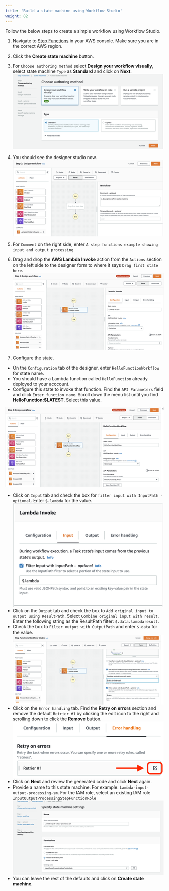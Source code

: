 ```yaml
---
title: 'Build a state machine using Workflow Studio'
weight: 82
---
```


Follow the below steps to create a simple workflow using Workflow Studio.

1. Navigate to [Step Functions](https://console.aws.amazon.com/states/home) in your AWS console. Make sure you are in the correct AWS region.

2. Click the **Create state machine** button.

3. For `Choose authoring method` select **Design your workflow visually**, select state machine `Type` as **Standard** and click on **Next**.
   ![Studio](/static/img/module-6/extra-credit-2-studio-selection.png)

4. You should see the designer studio now.
   ![](/static/img/module-6/extra-credit-2-studio-designer.png)

5. For `Comment` on the right side, enter `A step functions example showing input and output processing`.

6. Drag and drop the **AWS Lambda Invoke** action from the `Actions` section on the left side to the designer form to where it says `Drag first state here`.
   ![](/static/img/module-6/extra-credit-2-lambda-invoke-state.png)

7. Configure the state.

- On the `Configuration` tab of the designer, enter `HelloFunctionWorkflow` for state name.
- You should have a Lambda function called `HelloFunction` already deployed to your acccount.
- Configure this state to invoke that function. Find the `API Parameters` field and click `Enter function name`. Scroll down the menu list until you find **HelloFunction:$LATEST**. Select this value.

![](/static/img/module-6/extra-credit-2-configuration.png)

- Click on `Input` tab and check the box for `filter input with InputPath - optional`. Enter `$.lambda` for the value.
  ![](/static/img/module-6/extra-credit-2-config-input.png)
- Click on the `Output` tab and check the box to `Add original input to output using ResultPath`. Select `Combine original input with result`. Enter the following string as the ResultPath filter: `$.data.lambdaresult`.
- Check the box to `Filter output with OutputPath` and enter `$.data` for the value.
  ![](/static/img/module-6/extra-credit-2-config-output.png)
- Click on the `Error handling` tab. Find the **Retry on errors** section and remove the default `Retrier #1` by clicking the edit icon to the right and scrolling down to click the **Remove** button.
  ![](/static/img/module-6/remove-retrier.png)
- Click on **Next** and review the generated code and click **Next** again.
- Provide a name to this state machine. For example: `Lambda-input-output-processing-sm`. For the IAM role, select an existing IAM role `InputOutputProcessingStepFunctionRole`
  ![](/static/img/module-6/extra-credit-2-name-iam-role.png)
- You can leave the rest of the defaults and click on **Create state machine**.
